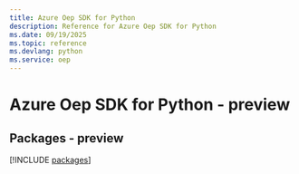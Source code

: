 ```yaml
---
title: Azure Oep SDK for Python
description: Reference for Azure Oep SDK for Python
ms.date: 09/19/2025
ms.topic: reference
ms.devlang: python
ms.service: oep
---
```

# Azure Oep SDK for Python - preview
## Packages - preview
[!INCLUDE [packages](oep-index.md)]